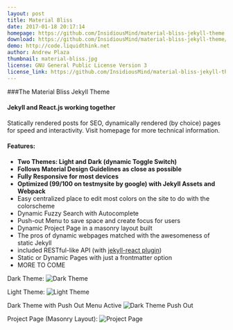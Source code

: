 ```yaml
---
layout: post
title: Material Bliss
date: 2017-01-18 20:17:14
homepage: https://github.com/InsidiousMind/material-bliss-jekyll-theme
download: https://github.com/InsidiousMind/material-bliss-jekyll-theme/archive/master.zip
demo: http://code.liquidthink.net
author: Andrew Plaza
thumbnail: material-bliss.jpg
license: GNU General Public License Version 3
license_link: https://github.com/InsidiousMind/material-bliss-jekyll-theme/blob/master/LICENSE
---
```


###The Material Bliss Jekyll Theme
#### Jekyll and React.js working together

Statically rendered posts for SEO, dynamically rendered (by choice) pages for speed and interactivity. Visit homepage for more technical information.

#### Features:
- **Two Themes: Light and Dark (dynamic Toggle Switch)**
- **Follows Material Design Guidelines as close as possible**
- **Fully Responsive for most devices**
- **Optimized (99/100 on testmysite by google) with Jekyll Assets and Webpack**
- Easy centralized place to edit most colors on the site to do with the colorscheme
- Dynamic Fuzzy Search with Autocomplete
- Push-out Menu to save space and create focus for users
- Dynamic Project Page in a masonry layout built
- The pros of dynamic webpages matched with the awesomeness of static Jekyll
- included RESTful-like API (with [jekyll-react plugin](https://github.com/InsidiousMind/Jekyll-React))
- Static or Dynamic Pages with just a frontmatter option
- MORE TO COME

Dark Theme:
![Dark Theme](http://i.imgur.com/GfFoLXS.png)

Light Theme:
![Light Theme](http://i.imgur.com/cdIgtax.png)

Dark Theme with Push Out Menu Active
![Dark Theme Push Out](http://i.imgur.com/xsjkszO.png)

Project Page (Masonry Layout):
![Project Page](http://i.imgur.com/VnLqCpi.png)
